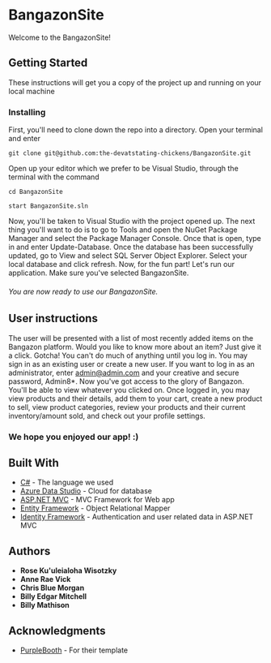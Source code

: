 # BangazonSite

Welcome to the BangazonSite! 

## Getting Started

These instructions will get you a copy of the project up and running on your local machine

### Installing

First, you'll need to clone down the repo into a directory. Open your terminal and enter

```
git clone git@github.com:the-devatstating-chickens/BangazonSite.git
```
Open up your editor which we prefer to be Visual Studio, through the terminal with the command

```
cd BangazonSite
```

```
start BangazonSite.sln
```

Now, you'll be taken to Visual Studio with the project opened up. The next thing you'll want to do is to go to Tools and open the NuGet Package Manager and 
select the Package Manager Console. Once that is open, type in and enter Update-Database. Once the database has been successfully updated, go to View and select
SQL Server Object Explorer. Select your local database and click refresh. Now, for the fun part! Let's run our application. Make sure you've selected BangazonSite.

###### You are now ready to use our BangazonSite. 


## User instructions
The user will be presented with a list of most recently added items on the Bangazon platform. Would you like to know more about an item? Just give
it a click. Gotcha! You can't do much of anything until you log in. You may sign in as an existing user or create a new user. If you want to log in
as an administrator, enter admin@admin.com and your creative and secure password, Admin8*. Now you've got access to the glory of Bangazon. You'll be able to view
whatever you clicked on. Once logged in, you may view products and their details, add them to your cart, create a new product to sell, view product categories,
review your products and their current inventory/amount sold, and check out your profile settings.


### We hope you enjoyed our app! :)


## Built With

* [C#](https://docs.microsoft.com/en-us/dotnet/csharp/) - The language we used
* [Azure Data Studio](https://docs.microsoft.com/en-us/sql/azure-data-studio/download?view=sql-server-2017) - Cloud for database
* [ASP.NET MVC](https://dotnet.microsoft.com/apps/aspnet/mvc) - MVC Framework for Web app 
* [Entity Framework](https://dotnet.microsoft.com/apps/aspnet/entity-framework) - Object Relational Mapper
* [Identity Framework](https://dotnet.microsoft.com/apps/aspnet/identity) - Authentication and user related data in ASP.NET MVC



## Authors

* **Rose Ku'uleialoha Wisotzky** 
* **Anne Rae Vick** 
* **Chris Blue Morgan** 
* **Billy Edgar Mitchell** 
* **Billy Mathison** 



## Acknowledgments

* [PurpleBooth](https://gist.githubusercontent.com/PurpleBooth/109311bb0361f32d87a2/raw/8254b53ab8dcb18afc64287aaddd9e5b6059f880/README-Template.md) - For their template
